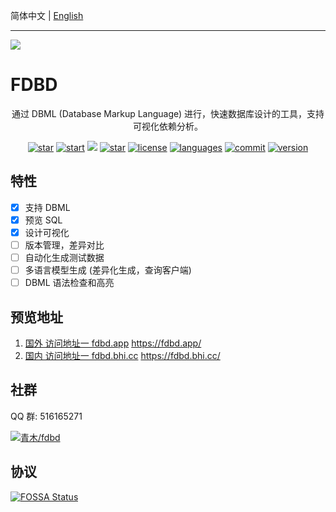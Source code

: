 简体中文 | [English](/README-en.md)

---

[![](https://cloudbase.net/deploy.svg)](https://console.cloud.tencent.com/webify/new?tpl=https%3A%2F%2Fgithub.com%2FStringKe%2Ffdbd&reponame=fdbd)

# FDBD

<p align="center">通过 DBML (Database Markup Language) 进行，快速数据库设计的工具，支持可视化依赖分析。</p> 
<p align="center">
    <a href="https://gitee.com/qingmus/fdbd/stargazers"><img src="https://gitee.com/qingmus/fdbd/badge/star.svg" alt="star"/></a>
    <a href="https://github.com/StringKe/fdbd/stargazers"><img src="https://img.shields.io/github/stars/StringKe/fdbd?logo=github" alt="start"/></a>
    <a href="https://app.fossa.com/projects/git%2Bgithub.com%2FStringKe%2Ffdbd?ref=badge_shield" alt="FOSSA Status"><img src="https://app.fossa.com/api/projects/git%2Bgithub.com%2FStringKe%2Ffdbd.svg?type=shield"/></a>
    <a href="https://fdbd.app/"><img src="https://vercelbadge.vercel.app/api/stringke/fdbd" alt="star"/></a>
    <a href="https://github.com/StringKe/fdbd"><img src="https://img.shields.io/github/license/stringke/fdbd" alt="license"/></a>
    <a href="https://github.com/StringKe/fdbd"><img src="https://img.shields.io/github/languages/top/stringke/fdbd" alt="languages"/></a>
    <a href="https://github.com/StringKe/fdbd"><img src="https://img.shields.io/github/commit-activity/m/stringke/fdbd" alt="commit"></a>
    <a href="https://github.com/StringKe/fdbd"><img src="https://img.shields.io/github/package-json/v/stringke/fdbd" alt="version"></a>
</p>

## 特性

-   [x] 支持 DBML
-   [x] 预览 SQL
-   [x] 设计可视化
-   [ ] 版本管理，差异对比
-   [ ] 自动化生成测试数据
-   [ ] 多语言模型生成 (差异化生成，查询客户端)
-   [ ] DBML 语法检查和高亮

## 预览地址

1. [国外 访问地址一 fdbd.app](https://fdbd.app/) https://fdbd.app/
2. [国内 访问地址一 fdbd.bhi.cc](https://fdbd.bhi.cc/) https://fdbd.bhi.cc/

## 社群

QQ 群: 516165271

[![青木/fdbd](https://gitee.com/qingmus/fdbd/widgets/widget_card.svg?colors=4183c4,ffffff,ffffff,e3e9ed,666666,9b9b9b)](https://gitee.com/qingmus/fdbd)

## 协议

[![FOSSA Status](https://app.fossa.com/api/projects/git%2Bgithub.com%2FStringKe%2Ffdbd.svg?type=large)](https://app.fossa.com/projects/git%2Bgithub.com%2FStringKe%2Ffdbd?ref=badge_large)
